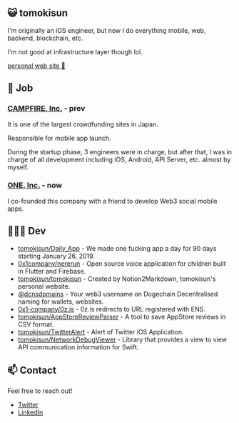 ## 😺 tomokisun

I'm originally an iOS engineer, but now I do everything mobile, web, backend, blockchain, etc.

I'm not good at infrastructure layer though lol.



[personal web site 👀](https://tomokisun.com)

## 🚀 Job

### [CAMPFIRE, Inc.](https://camp-fire.jp/) - prev

It is one of the largest crowdfunding sites in Japan.

Responsible for mobile app launch.

During the startup phase, 3 engineers were in charge, but after that, I was in charge of all development including iOS, Android, API Server, etc. almost by myself.

### [ONE, Inc.](https://github.com/0x1-company) - now

I co-founded this company with a friend to develop Web3 social mobile apps.

## 👨🏻‍💻 Dev

- [tomokisun/Daily_App](https://github.com/tomokisun/Daily_App) - We made one fucking app a day for 90 days starting January 26, 2019.
- [0x1company/nererun](https://github.com/0x1-company/nererun) - Open source voice application for children built in Flutter and Firebase.
- [tomokisun/tomokisun](https://github.com/tomokisun/tomokisun) - Created by Notion2Markdown, tomokisun's personal website.
- [@dcnsdomains](https://github.com/dcnsdomains) - Your web3 username on Dogechain Decentralised naming for wallets, websites.
- [0x1-company/0z.is](https://github.com/0x1-company/0z.is) - 0z.is redirects to URL registered with ENS.
- [tomokisun/AppStoreReviewParser](https://github.com/tomokisun/AppStoreReviewParser) - A tool to save AppStore reviews in CSV format.
- [tomokisun/TwitterAlert](https://github.com/tomokisun/TwitterAlert) - Alert of Twitter iOS Application.
- [tomokisun/NetworkDebugViewer](https://github.com/tomokisun/NetworkDebugViewer) - Library that provides a view to view API communication information for Swift.

## 📫 Contact

Feel free to reach out!

- [Twitter](https://twitter.com/tomokisun)
- [LinkedIn](https://www.linkedin.com/in/tomokisun/)



